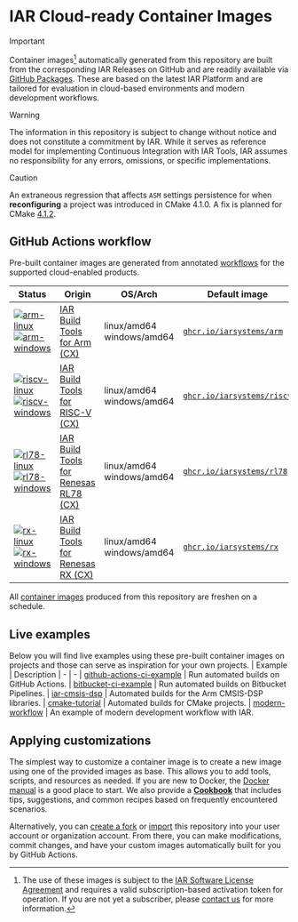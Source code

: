 # IAR Cloud-ready Container Images

>[!IMPORTANT]
>Container images[^1] automatically generated from this repository are built from the corresponding IAR Releases on GitHub and are readily available via [GitHub Packages](https://github.com/orgs/iarsystems/packages). These are based on the latest IAR Platform and are tailored for evaluation in cloud-based environments and modern development workflows.

>[!WARNING]
>The information in this repository is subject to change without notice and does not constitute a commitment by IAR. While it serves as reference model for implementing Continuous Integration with IAR Tools, IAR assumes no responsibility for any errors, omissions, or specific implementations.

>[!CAUTION]
>An extraneous regression that affects `ASM` settings persistence for when __reconfiguring__ a project was introduced in CMake 4.1.0. A fix is planned for CMake [4.1.2](https://gitlab.kitware.com/cmake/cmake/-/merge_requests/11160).

## GitHub Actions workflow
Pre-built container images are generated from annotated [workflows](.github/workflows) for the supported cloud-enabled products.

| Status | Origin | OS/Arch | Default image | Comments
| - | - | - | - | -
| [![arm-linux](https://github.com/iarsystems/containers/actions/workflows/arm-linux.yml/badge.svg)](https://github.com/iarsystems/containers/pkgs/container/arm)<br>[![arm-windows](https://github.com/iarsystems/containers/actions/workflows/arm-windows.yml/badge.svg)](https://github.com/iarsystems/containers/pkgs/container/arm) | [IAR Build Tools for Arm (CX)](https://github.com/iarsystems/arm) | linux/amd64<br>windows/amd64 | [`ghcr.io/iarsystems/arm`](https://github.com/iarsystems/containers/pkgs/container/arm) | [variants](https://github.com/iarsystems/containers/wiki/Arm-image-variants)
| [![riscv-linux](https://github.com/iarsystems/containers/actions/workflows/riscv-linux.yml/badge.svg)](https://github.com/iarsystems/containers/pkgs/container/riscv)<br>[![riscv-windows](https://github.com/iarsystems/containers/actions/workflows/riscv-windows.yml/badge.svg)](https://github.com/iarsystems/containers/pkgs/container/riscv) | [IAR Build Tools for RISC-V (CX)](http://updates.iar.com/?product=CXRISCV) | linux/amd64<br>windows/amd64 | [`ghcr.io/iarsystems/riscv`](https://github.com/iarsystems/containers/pkgs/container/riscv)
| [![rl78-linux](https://github.com/iarsystems/containers/actions/workflows/rl78-linux.yml/badge.svg)](https://github.com/iarsystems/containers/pkgs/container/rl78)<br>[![rl78-windows](https://github.com/iarsystems/containers/actions/workflows/rl78-windows.yml/badge.svg)](https://github.com/iarsystems/containers/pkgs/container/rl78) | [IAR Build Tools for Renesas RL78 (CX)](http://updates.iar.com/?product=CXRL78) | linux/amd64<br>windows/amd64 | [`ghcr.io/iarsystems/rl78`](https://github.com/iarsystems/containers/pkgs/container/rl78)
| [![rx-linux](https://github.com/iarsystems/containers/actions/workflows/rx-linux.yml/badge.svg)](https://github.com/iarsystems/containers/pkgs/container/rx)<br>[![rx-windows](https://github.com/iarsystems/containers/actions/workflows/rx-windows.yml/badge.svg)](https://github.com/iarsystems/containers/pkgs/container/rx) | [IAR Build Tools for Renesas RX (CX)](http://updates.iar.com/?product=CXRX) | linux/amd64<br>windows/amd64 | [`ghcr.io/iarsystems/rx`](https://github.com/iarsystems/containers/pkgs/container/rx)

All [container images](https://github.com/orgs/iarsystems/packages) produced from this repository are freshen on a schedule.

## Live examples
Below you will find live examples using these pre-built container images on projects and those can serve as inspiration for your own projects.
| Example | Description
| - | -
| [github-actions-ci-example](https://github.com/iarsystems/github-actions-ci-example) | Run automated builds on GitHub Actions.
| [bitbucket-ci-example](https://github.com/iarsystems/bitbucket-ci-example) | Run automated builds on Bitbucket Pipelines.
| [iar-cmsis-dsp](https://github.com/iarsystems/iar-cmsis-dsp) | Automated builds for the Arm CMSIS-DSP libraries.
| [cmake-tutorial](https://github.com/iarsystems/cmake-tutorial) | Automated builds for CMake projects.
| [modern-workflow](https://github.com/iarsystems/modern-workflow) | An example of modern development workflow with IAR.


## Applying customizations
The simplest way to customize a container image is to create a new image using one of the provided images as base. This allows you to add tools, scripts, and resources as needed. If you are new to Docker, the [Docker manual](https://docs.docker.com/develop/develop-images/dockerfile_best-practices/) is a good place to start. We also provide a [__Cookbook__](https://github.com/iarsystems/containers/wiki) that includes tips, suggestions, and common recipes based on frequently encountered scenarios.

Alternatively, you can [create a fork](https://docs.github.com/en/pull-requests/collaborating-with-pull-requests/working-with-forks/fork-a-repo) or [import](https://docs.github.com/en/migrations/importing-source-code/using-github-importer/importing-a-repository-with-github-importer) this repository into your user account or organization account. From there, you can make modifications, commit changes, and have your custom images automatically built for you by GitHub Actions.


[^1]: The use of these images is subject to the [IAR Software License Agreement](https://github.com/iarsystems/containers/blob/master/LICENSE.md) and requires a valid subscription-based activation token for operation. If you are not yet a subscriber, please [contact us](https://iar.com/about/contact) for more information.
